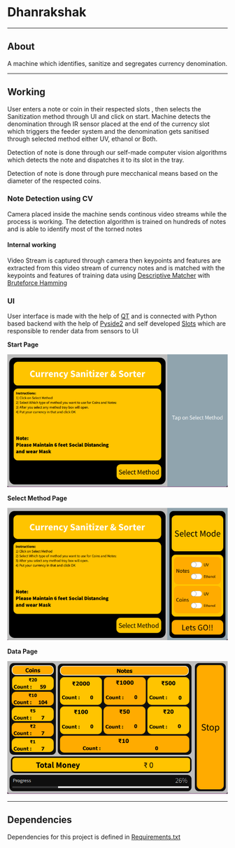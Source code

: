 # Dhanrakshak

---

## About

A machine which identifies, sanitize and segregates currency denomination.

---

## Working

User enters a note or coin in their respected slots , then selects the Sanitization method through UI and click on start. Machine detects the denomination through IR sensor placed at the end of the currency slot which triggers the feeder system and the denomination gets sanitised through selected method either UV, ethanol or Both.

Detection of note is done through our self-made computer vision algorithms which detects the note and dispatches it to its slot in the tray.

Detection of note is done through pure mecchanical means based on the diameter of the respected coins.

### Note Detection using CV

Camera placed inside the machine sends continous video streams while the process is working.
The detection algorithm is trained on hundreds of notes and is able to identify most of the torned notes

#### Internal working

Video Stream is captured through camera then keypoints and features are extracted from this video stream of currency notes and is matched with the keypoints and features of training data using [Descriptive Matcher](https://docs.opencv.org/3.4/db/d39/classcv_1_1DescriptorMatcher.html) with [Bruteforce Hamming](https://docs.opencv.org/3.4/db/d39/classcv_1_1DescriptorMatcher.html#aea3d791a454b74e7a215b926e98cef24a7362dae849e477ed4b1bc862c8ebb5c4)

### UI

User interface is made with the help of [QT](https://www.qt.io/) and is connected with Python based backend with the help of [Pyside2](https://pypi.org/project/PySide2/) and self developed [Slots](https://github.com/d4rk-lucif3r/Dhanrakshak/blob/master/helpers/slots.py) which are responsible to render data from sensors to UI

**Start Page**

![Starting Page](https://github.com/d4rk-lucif3r/Dhanrakshak/blob/master/assets/Screens/StartPage.png)

**Select Method Page**

![Select Method Page](https://github.com/d4rk-lucif3r/Dhanrakshak/blob/master/assets/Screens/StartPage%2BSelectMethod.png)

**Data Page**

![Data Page](https://github.com/d4rk-lucif3r/Dhanrakshak/blob/master/assets/Screens/DataPage.png)

---

## Dependencies

Dependencies for this project is defined in [Requirements.txt](https://github.com/d4rk-lucif3r/Dhanrakshak/blob/master/requirements.txt)
